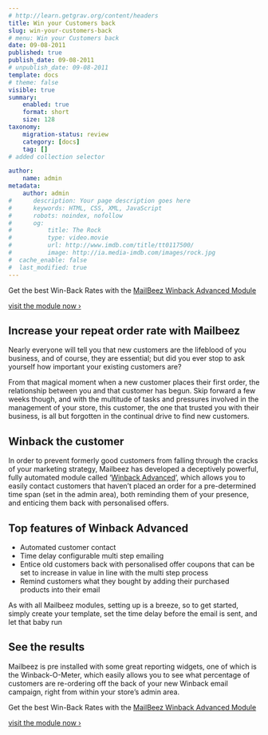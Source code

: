```yaml
---
# http://learn.getgrav.org/content/headers
title: Win your Customers back
slug: win-your-customers-back
# menu: Win your Customers back
date: 09-08-2011
published: true
publish_date: 09-08-2011
# unpublish_date: 09-08-2011
template: docs
# theme: false
visible: true
summary:
    enabled: true
    format: short
    size: 128
taxonomy:
    migration-status: review
    category: [docs]
    tag: []
# added collection selector

author:
    name: admin
metadata:
    author: admin
#      description: Your page description goes here
#      keywords: HTML, CSS, XML, JavaScript
#      robots: noindex, nofollow
#      og:
#          title: The Rock
#          type: video.movie
#          url: http://www.imdb.com/title/tt0117500/
#          image: http://ia.media-imdb.com/images/rock.jpg
#  cache_enable: false
#  last_modified: true
---
```


 Get the best Win-Back Rates with the [MailBeez Winback Advanced Module](http://www.mailbeez.com/documentation/mailbeez/winback_advanced/ "Winback Advanced")

[visit the module now ›](http://www.mailbeez.com/documentation/mailbeez/winback_advanced/ "Winback Advanced")



 

## Increase your repeat order rate with Mailbeez

Nearly everyone will tell you that new customers are the lifeblood of you business, and of course, they are essential; but did you ever stop to ask yourself how important your existing customers are?

From that magical moment when a new customer places their first order, the relationship between you and that customer has begun. Skip forward a few weeks though, and with the multitude of tasks and pressures involved in the management of your store, this customer, the one that trusted you with their business, is all but forgotten in the continual drive to find new customers.

## Winback the customer

In order to prevent formerly good customers from falling through the cracks of your marketing strategy, Mailbeez has developed a deceptively powerful, fully automated module called ‘[Winback Advanced](http://www.mailbeez.com/documentation/mailbeez/winback_advanced/ "Winback Advanced")’, which allows you to easily contact customers that haven’t placed an order for a pre-determined time span (set in the admin area), both reminding them of your presence, and enticing them back with personalised offers.

## Top features of Winback Advanced

- Automated customer contact
- Time delay configurable multi step emailing
- Entice old customers back with personalised offer coupons that can be set to increase in value in line with the multi step process
- Remind customers what they bought by adding their purchased products into their email

As with all Mailbeez modules, setting up is a breeze, so to get started, simply create your template, set the time delay before the email is sent, and let that baby run

## See the results

Mailbeez is pre installed with some great reporting widgets, one of which is the Winback-O-Meter, which easily allows you to see what percentage of customers are re-ordering off the back of your new Winback email campaign, right from within your store’s admin area.

 Get the best Win-Back Rates with the [MailBeez Winback Advanced Module](http://www.mailbeez.com/documentation/mailbeez/winback_advanced/ "Winback Advanced")

[visit the module now ›](http://www.mailbeez.com/documentation/mailbeez/winback_advanced/ "Winback Advanced")
